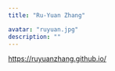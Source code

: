 ```yaml
---
title: "Ru-Yuan Zhang"

avatar: "ruyuan.jpg"
description: ""
---
```


https://ruyuanzhang.github.io/
